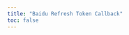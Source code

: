 ```yaml
---
title: "Baidu Refresh Token Callback"
toc: false
---
```


<NaiveClient>
<Callback />
</NaiveClient>

<script setup lang="ts">
import Callback from "@Yandex/Callback";
</script>

